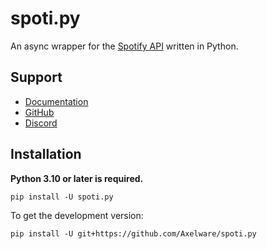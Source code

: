 # spoti.py
An async wrapper for the [Spotify API](https://developer.spotify.com/documentation/web-api/) written in Python.

## Support
- [Documentation](https://spoti-py.readthedocs.io/)
- [GitHub](https://github.com/Axelware/spoti.py)
- [Discord](https://discord.com/invite/w9f6NkQbde)

## Installation
**Python 3.10 or later is required.**
```shell
pip install -U spoti.py
```
To get the development version:
```shell
pip install -U git+https://github.com/Axelware/spoti.py
```
